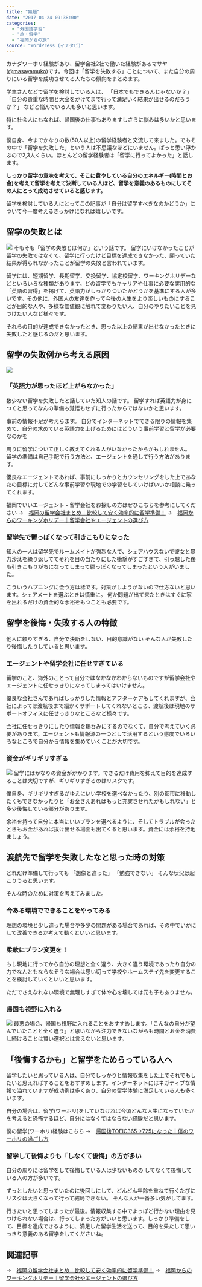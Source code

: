 ```yaml
---
title: "無題"
date: "2017-04-24 09:38:00"
categories:
  - "外国語学習"
  - "旅・留学"
  - "福岡からの旅"
source: "WordPress (イナタビ)"
---
```


カナダワーホリ経験があり、留学会社2社で働いた経験があるマサヤ([@masayamuko](https://twitter.com/MasayaMuko))です。今回は「留学を失敗する」ことについて、また自分の周りにいる留学を成功させてる人たちの傾向をまとめます。

学生さんなどで留学を検討している人は、
「日本でもできるんじゃないか？」
「自分の貴重な時間と大金をかけてまで行って満足いく結果が出せるのだろうか？」
などと悩んでいる人も多いと思います。

特に社会人にもなれば、帰国後の仕事もありますしさらに悩みは多いかと思います。

僕自身、今までかなりの数(50人以上)の留学経験者と交流して来ました。でもその中で「留学を失敗した」という人は不思議なほどにいません。ぱっと思い浮かぶので2,3人くらい。ほとんどの留学経験者は「留学に行ってよかった」と話します。

**しっかり留学の意味を考えて、そこに費やしている自分のエネルギー(時間とお金)を考えて留学を考えて決断している人ほど、留学を意義のあるものにしてその人にとって成功させていると感じます。**

留学を検討している人にとってこの記事が「自分は留学すべきなのかどうか」について今一度考えるきっかけになれば嬉しいです。

## 留学の失敗とは
![](https://masayamuko.com/wp/wp-content/uploads/2017/04/StockSnap_Z3YSCK2EG9.jpg)
そもそも「留学の失敗とは何か」という話です。
留学にいけなかったことが留学の失敗ではなくて、留学に行ったけど目標を達成できなかった、願っていた結果が得られなかったことが留学の失敗と言われています。

留学には、短期留学、長期留学、交換留学、協定校留学、ワーキングホリデーなどといろいろな種類があります。どの留学でもキャリアや仕事に必要な実用的な「英語の習得」を掲げて、英語力がしっかりついたかどうかを基準にする人が多いです。その他に、外国人の友達を作って今後の人生をより楽しいものにすることが目的な人や、多様な価値観に触れて変わりたい人、自分のやりたいことを見つけたい人など様々です。

それらの目的が達成できなかったとき、思った以上の結果が出せなかったときに失敗したと感じるのだと思います。

## 留学の失敗例から考える原因

![](https://masayamuko.com/wp/wp-content/uploads/2017/04/16053504967_0537e02379_z.jpg)
### 「英語力が思ったほど上がらなかった」

数少ない留学を失敗したと話していた知人の話です。
留学すれば英語力が身につくと思ってなんの準備も覚悟もせずに行ったからではないかと思います。

事前の情報不足が考えらます。
自分でインターネットでできる限りの情報を集めて、自分の求めている英語力を上げるためにはどういう事前学習と留学が必要なのかを

周りに留学について正しく教えてくれる人がいなかったからかもしれません。
留学の準備は自己手配で行う方法と、エージェントを通して行う方法があります。

優良なエージェントであれば、事前にしっかりとカウンセリングをした上であなたの目標に対してどんな事前学習や現地での学習をしていけばいいか相談に乗ってくれます。

福岡でいいエージェント・留学会社をお探しの方はぜひこちらを参考にしてください
→　[福岡の留学会社まとめ｜比較して安く効率的に留学準備！](https://masayamuko.com/fukuoka-ryugaku/)
→　[福岡からのワーキングホリデー｜留学会社やエージェントの選び方](https://masayamuko.com/workingholiday-fukuoka/)

### 留学先で鬱っぽくなって引きこもりになった

知人の一人は留学先でルームメイトが強烈な人で、シェアハウスないで彼女と暴力沙汰を繰り返しててそれを目の当たりにした衝撃がすごすぎて、引っ越した後も引きこもりがちになってしまって鬱っぽくなってしまったという人がいました。

こういうハプニングに会う方は稀です。対策がしようがないので仕方ないと思います。シェアメートを選ぶときは慎重に。
何か問題が出て来たときはすぐに家を出れるだけの資金的な余裕をもつことも必要です。

## 留学を後悔・失敗する人の特徴

他人に頼りすぎる、自分で決断をしない、目的意識がない
そんな人が失敗したり後悔したりしていると思います。

### エージェントや留学会社に任せすぎている

留学のこと、海外のことって自分ではなかなかわからないものですが留学会社やエージェントに任せっきりになってしまってはいけません。

優良な会社さんであればしっかりした情報とアフターケアもしてくれますが、会社によっては渡航後まで細かくサポートしてくれないところ、渡航後は現地のサポートオフィスに任せっきりなところなど様々です。

会社に任せっきりにしたり情報を鵜呑みにするのでなくて、自分で考えていく必要があります。エージェントも情報源の一つとして活用するという態度でいろいろなところで自分から情報を集めていくことが大切です。

### 資金がギリギリすぎる
![](https://masayamuko.com/wp/wp-content/uploads/2017/04/pexels-photo-259251.jpeg)
留学にはかなりの資金がかかります。できるだけ費用を抑えて目的を達成することは大切ですが、ギリギリすぎるのはリスクです。

僕自身、ギリギリすぎるがゆえにいい学校を選べなかったり、別の都市に移動したくもできなかったりと「お金さえあればもっと充実させれたかもしれない」と多少後悔している部分があります。

余裕を持って自分に本当にいいプランを選べるように、そしてトラブルが会ったときもお金があれば抜け出せる場面も出てくると思います。資金には余裕を持地ましょう。

## 渡航先で留学を失敗したなと思った時の対策

どれだけ準備して行っても
「想像と違った」
「勉強できない」
そんな状況は起こりうると思います。

そんな時のために対策を考えてみました。

### 今ある環境でできることをやってみる

理想の環境と少し違った場合や多少の問題がある場合であれば、その中でいかにして改善できるか考えて動くといいと思います。

### 柔軟にプラン変更を！

もし現地に行ってから自分の理想と全く違う、大きく違う環境であったり自分の力でなんともならなそうな場合は思い切って学校やホームステイ先を変更することを検討していくといいと思います。

ただでさえなれない環境で無理しすぎて体や心を壊しては元も子もありません。

### 帰国も視野に入れる
![](https://masayamuko.com/wp/wp-content/uploads/2017/04/flight-sky-clouds-fly.jpg)
最悪の場合、帰国も視野に入れることをおすすめします。「こんなの自分が望んでいたことと全く違う」と思いながら注力できないながらも時間とお金を消費し続けることは賢い選択とは言えないと思います。

## 「後悔するかも」と留学をためらっている人へ

留学したいと思っている人は、自分でしっかりと情報収集をした上でそれでもしたいと思えればすることをおすすめします。インターネットにはネガティブな情報で溢れていますが成功例は多くあり、自分の留学体験に満足している人も多くいます。

自分の場合は、留学(ワーホリ)をしていなければ今頃どんな人生になっていたかを考えると恐怖するほど、自分にはなくてはならない経験だと思います。

僕の留学(ワーホリ)経験はこちら
→　[帰国後TOEIC365→725になった｜僕のワーホリの過ごし方](https://masayamuko.com/toeic-workingholiday/)

### 留学して後悔よりも「しなくて後悔」の方が多い

自分の周りには留学をして後悔している人は少ないものの
してなくて後悔している人の方が多いです。

ずっとしたいと思っていたのに後回しにして、どんどん年齢を重ねて行くたびにリスクは大きくなって行って結局できない。
そんな人が一番多い気がしてます。

行きたいと思ってしまったが最後。情報収集する中でよっぽど行かない理由を見つけられない場合は、行ってしまった方がいいと思います。しっかり準備をして、目標を達成できるように、満足した留学生活を送って、目的を果たして思いっきり意義のある留学をしてくださいね。

## 関連記事

→　[福岡の留学会社まとめ｜比較して安く効率的に留学準備！](https://masayamuko.com/fukuoka-ryugaku/)
→　[福岡からのワーキングホリデー｜留学会社やエージェントの選び方](https://masayamuko.com/workingholiday-fukuoka/)